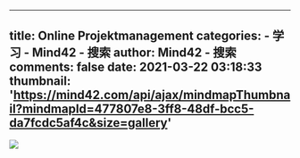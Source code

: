 
---
title: Online  Projektmanagement
categories: 
    - 学习
    - Mind42 - 搜索
author: Mind42 - 搜索
comments: false
date: 2021-03-22 03:18:33
thumbnail: 'https://mind42.com/api/ajax/mindmapThumbnail?mindmapId=477807e8-3ff8-48df-bcc5-da7fcdc5af4c&size=gallery'
---

<div>   
<img src="https://mind42.com/api/ajax/mindmapThumbnail?mindmapId=477807e8-3ff8-48df-bcc5-da7fcdc5af4c&size=gallery" referrerpolicy="no-referrer"><p>
                                    </p>  
</div>
            
